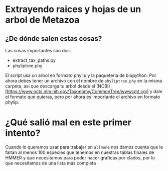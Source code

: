 # Extrayendo raices y hojas de un arbol de Metazoa

## ¿De dónde salen estas cosas?


Las cosas importantes son dos:


- extract_tax_paths.py
- phyliptree.phy


El script usa un arbol en formato phylip y la paqueteria de biopython. Por ahora debes tener un archivo con el nombre de `phyliptree.phy` en la misma carpeta, asi que descarga tu arbol desde el (NCBI)[https://www.ncbi.nlm.nih.gov/Taxonomy/CommonTree/wwwcmt.cgi] y dale el formato que quieras, pero por ahora es importante el archivo en formato phylip.


# ¿Qué salió mal en este primer intento?

Cuando lo queremos usar para trabajar en `all4one` nos damos cuenta que le faltan al menos 100 especies que tenemos en nuestras tablas finales de HMMER y que necesitamos para poder hacer graficas por clados, por lo que necesitamos de una lista más completa
